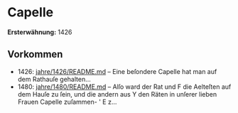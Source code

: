# Capelle

**Ersterwähnung:** 1426

## Vorkommen
- 1426: [jahre/1426/README.md](../jahre/1426/README.md) – Eine beſondere Capelle hat man auf dem Rathauſe
gehalten...
- 1480: [jahre/1480/README.md](../jahre/1480/README.md) – Alſo ward der Rat und
F die Aelteſten auf dem Hauſe zu ſein, und die andern aus
Y den Räten in unſerer lieben Frauen Capelle zuſammen- '
E z...
